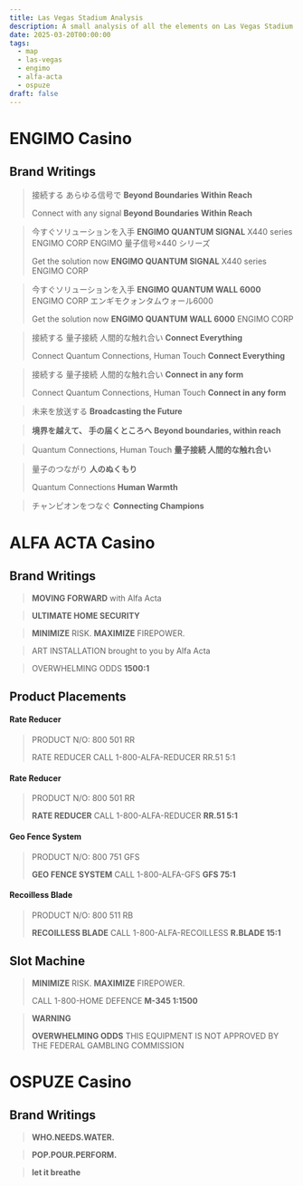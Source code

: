 ```yaml
---
title: Las Vegas Stadium Analysis
description: A small analysis of all the elements on Las Vegas Stadium that can be related to lore.
date: 2025-03-20T00:00:00
tags:
  - map
  - las-vegas
  - engimo
  - alfa-acta
  - ospuze
draft: false
---
```

# ENGIMO Casino

## Brand Writings

>接続する
>あらゆる信号で
>**Beyond Boundaries**
>**Within Reach**
>
>Connect with any signal
>**Beyond Boundaries**
>**Within Reach**

>今すぐソリューションを入手
>**ENGIMO QUANTUM SIGNAL** X440 series ENGIMO CORP
>ENGIMO 量子信号×440 シリーズ
>
>Get the solution now
>**ENGIMO QUANTUM SIGNAL** X440 series ENGIMO CORP

>今すぐソリューションを入手
>**ENGIMO QUANTUM WALL 6000** ENGIMO CORP
>エンギモクォンタムウォール6000
>
>Get the solution now
>**ENGIMO QUANTUM WALL 6000** ENGIMO CORP

>接続する
>量子接続 人間的な触れ合い
>**Connect Everything**
>
>Connect
>Quantum Connections, Human Touch
>**Connect Everything**

>接続する
>量子接続 人間的な触れ合い
>**Connect in any form**
>
>Connect
>Quantum Connections, Human Touch
>**Connect in any form**

> 未来を放送する
> **Broadcasting the Future**

>**境界を越えて、 手の届くところへ**
>**Beyond boundaries, within reach**

>Quantum Connections, Human Touch
>**量子接続 人間的な触れ合い**

>量子のつながり
>**人のぬくもり**
>
>Quantum Connections
>**Human Warmth**

>チャンピオンをつなぐ
>**Connecting Champions**
# ALFA ACTA Casino

## Brand Writings

>**MOVING FORWARD** with Alfa Acta

>**ULTIMATE HOME SECURITY**

>**MINIMIZE** RISK.
>**MAXIMIZE** FIREPOWER.

>ART INSTALLATION brought to you by Alfa Acta

>OVERWHELMING ODDS
>**1500:1**
## Product Placements

#### Rate Reducer
>PRODUCT N/O: 800 501 RR
>
>RATE REDUCER
>CALL 1-800-ALFA-REDUCER
>RR.51 5:1

#### Rate Reducer
>PRODUCT N/O: 800 501 RR
>
>**RATE REDUCER**
>CALL 1-800-ALFA-REDUCER
>**RR.51 5:1**

#### Geo Fence System
>PRODUCT N/O: 800 751 GFS
>
>**GEO FENCE SYSTEM**
>CALL 1-800-ALFA-GFS
>**GFS 75:1**

#### Recoilless Blade
>PRODUCT N/O: 800 511 RB
>
>**RECOILLESS BLADE**
>CALL 1-800-ALFA-RECOILLESS
>**R.BLADE 15:1**
## Slot Machine

>**MINIMIZE** RISK.
>**MAXIMIZE** FIREPOWER.
>
>CALL 1-800-HOME DEFENCE
>**M-345 1:1500**

>**WARNING**
>
>**OVERWHELMING ODDS**
>THIS EQUIPMENT IS NOT APPROVED BY THE FEDERAL GAMBLING COMMISSION
# OSPUZE Casino

## Brand Writings

> **WHO.NEEDS.WATER.**

>**POP.POUR.PERFORM.**

>**let it breathe**